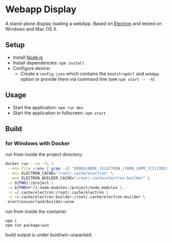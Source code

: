 # Webapp Display

A stand-alone display loading a webApp. Based on [Electron](http://electron.atom.io/) and tested on Windows and Mac OS X.

## Setup

* Install [Node.js](http://nodejs.org)
* Install dependencies: `npm install`
* Configure device:
  * Create a `config.json` which contains the `bootstrapUrl` and `webApp` option or provide them via command line (see `npm start -- -h`)

## Usage

* Start the application: `npm run dev`
* Start the application in fullscreen: `npm start`

## Build

### for Windows with Docker

run from inside the project directory:

```bash
docker run --rm -ti \
 --env-file <(env | grep -iE 'DEBUG|NODE_|ELECTRON_|YARN_|NPM_|CI|CIRCLE|TRAVIS_TAG|TRAVIS|TRAVIS_REPO_|TRAVIS_BUILD_|TRAVIS_BRANCH|TRAVIS_PULL_REQUEST_|APPVEYOR_|CSC_|GH_|GITHUB_|BT_|AWS_|STRIP|BUILD_') \
 --env ELECTRON_CACHE="/root/.cache/electron" \
 --env ELECTRON_BUILDER_CACHE="/root/.cache/electron-builder" \
 -v ${PWD}:/project \
 -v ${PWD##*/}-node-modules:/project/node_modules \
 -v ~/.cache/electron:/root/.cache/electron \
 -v ~/.cache/electron-builder:/root/.cache/electron-builder \
 electronuserland/builder:wine
```

run from inside the container 
```
npm i
npm run package:win
```

build output is under buld/win-unpacked.
